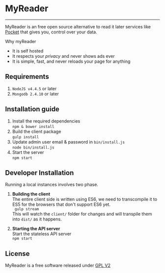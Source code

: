 # MyReader
-------------------------------------------------
MyReader is an free open source alternative to read it later services like [Pocket](https://getpocket.com/) that gives you, control over your data. 

Why myReader   
* It is self hosted  
* It respects your *privacy* and never shows ads ever  
* It is simple, fast, and never reloads your page for anything

## Requirements
1. `NodeJS v4.4.5` or later
2. `Mongodb 2.4.10` or later

## Installation guide
1. Install the required dependencies    
```npm & bower install```
2. Build the client package  
```gulp install```
3. Update admin user email & password in `bin/install.js`  
```node bin/install.js```
4. Start the server  
```npm start```
 
## Developer Installation  
Running a local instances involves two phase.

1. **Building the client**  
The entire client side is written using ES6, we need to transcompile it to ES5 for the browsers that don't support ES6 yet.  
``` gulp stream```  
This will watch the `client/` folder for changes and will transpile them into `dist/` as it happens.

2. **Starting the API server**  
Start the stateless API server  
```npm start```


## License

MyReader is a free software released under [GPL V2](http://www.gnu.org/licenses/old-licenses/gpl-2.0.html)